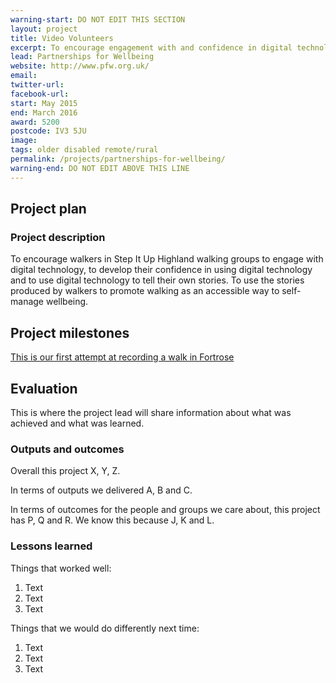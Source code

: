 ```yaml
---
warning-start: DO NOT EDIT THIS SECTION
layout: project
title: Video Volunteers
excerpt: To encourage engagement with and confidence in digital technology
lead: Partnerships for Wellbeing
website: http://www.pfw.org.uk/
email: 
twitter-url: 
facebook-url: 
start: May 2015
end: March 2016
award: 5200
postcode: IV3 5JU
image:
tags: older disabled remote/rural
permalink: /projects/partnerships-for-wellbeing/
warning-end: DO NOT EDIT ABOVE THIS LINE
---
```


## Project plan

### Project description

To encourage walkers in Step It Up Highland walking groups to engage with digital technology, to develop their confidence in using digital technology and to use digital technology to tell their own stories. To use the stories produced by walkers to promote walking as an accessible way to self-manage wellbeing.


## Project milestones


[This is our first attempt at recording a walk in Fortrose](https://www.youtube.com/watch?v=-DL-L1MrYEU&feature=youtu.be)


## Evaluation

This is where the project lead will share information about what was achieved and what was learned.

### Outputs and outcomes

Overall this project X, Y, Z.

In terms of outputs we delivered A, B and C.

In terms of outcomes for the people and groups we care about, this project has P, Q and R. We know this because J, K and L.

### Lessons learned

Things that worked well:

1. Text
2. Text
3. Text

Things that we would do differently next time:

1. Text
2. Text
3. Text
